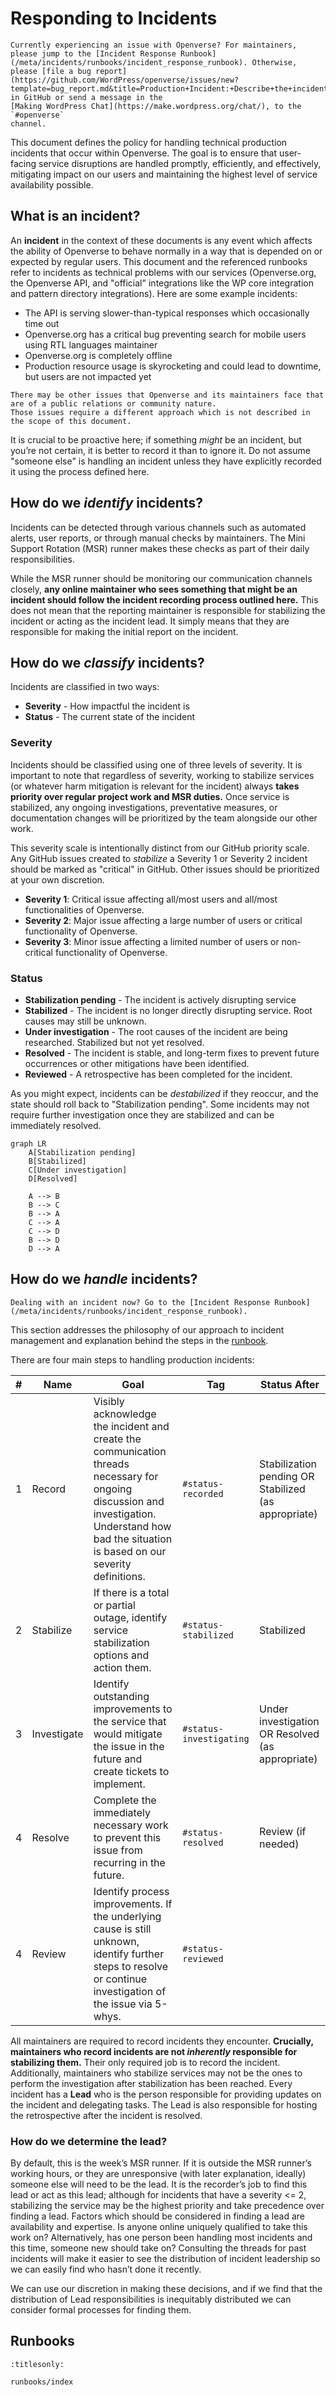 # Responding to Incidents

```{note}
Currently experiencing an issue with Openverse? For maintainers, please jump to the [Incident Response Runbook](/meta/incidents/runbooks/incident_response_runbook). Otherwise,
please [file a bug report](https://github.com/WordPress/openverse/issues/new?template=bug_report.md&title=Production+Incident:+Describe+the+incident) in GitHub or send a message in the
[Making WordPress Chat](https://make.wordpress.org/chat/), to the `#openverse`
channel.
```

This document defines the policy for handling technical production incidents
that occur within Openverse. The goal is to ensure that user-facing service
disruptions are handled promptly, efficiently, and effectively, mitigating
impact on our users and maintaining the highest level of service availability
possible.

## What is an incident?

An **incident** in the context of these documents is any event which affects the
ability of Openverse to behave normally in a way that is depended on or expected
by regular users. This document and the referenced runbooks refer to incidents
as technical problems with our services (Openverse.org, the Openverse API, and
"official" integrations like the WP core integration and pattern directory
integrations). Here are some example incidents:

- The API is serving slower-than-typical responses which occasionally time out
- Openverse.org has a critical bug preventing search for mobile users using RTL
  languages maintainer
- Openverse.org is completely offline
- Production resource usage is skyrocketing and could lead to downtime, but
  users are not impacted yet

```{note}
There may be other issues that Openverse and its maintainers face that are of a public relations or community nature.
Those issues require a different approach which is not described in the scope of this document.
```

It is crucial to be proactive here; if something _might_ be an incident, but
you’re not certain, it is better to record it than to ignore it. Do not assume
"someone else" is handling an incident unless they have explicitly recorded it
using the process defined here.

## How do we _identify_ incidents?

Incidents can be detected through various channels such as automated alerts,
user reports, or through manual checks by maintainers. The Mini Support Rotation
(MSR) runner makes these checks as part of their daily responsibilities.

While the MSR runner should be monitoring our communication channels closely,
**any online maintainer who sees something that might be an incident should
follow the incident recording process outlined here.** This does not mean that
the reporting maintainer is responsible for stabilizing the incident or acting
as the incident lead. It simply means that they are responsible for making the
initial report on the incident.

## How do we _classify_ incidents?

Incidents are classified in two ways:

- **Severity** - How impactful the incident is
- **Status** - The current state of the incident

### Severity

Incidents should be classified using one of three levels of severity. It is
important to note that regardless of severity, working to stabilize services (or
whatever harm mitigation is relevant for the incident) always **takes priority
over regular project work and MSR duties.** Once service is stabilized, any
ongoing investigations, preventative measures, or documentation changes will be
prioritized by the team alongside our other work.

This severity scale is intentionally distinct from our GitHub priority scale.
Any GitHub issues created to _stabilize_ a Severity 1 or Severity 2 incident
should be marked as "critical" in GitHub. Other issues should be prioritized at
your own discretion.

- **Severity 1**: Critical issue affecting all/most users and all/most
  functionalities of Openverse.
- **Severity 2**: Major issue affecting a large number of users or critical
  functionality of Openverse.
- **Severity 3**: Minor issue affecting a limited number of users or
  non-critical functionality of Openverse.

### Status

- **Stabilization pending** - The incident is actively disrupting service
- **Stabilized** - The incident is no longer directly disrupting service. Root
  causes may still be unknown.
- **Under investigation** - The root causes of the incident are being
  researched. Stabilized but not yet resolved.
- **Resolved** - The incident is stable, and long-term fixes to prevent future
  occurrences or other mitigations have been identified.
- **Reviewed** - A retrospective has been completed for the incident.

As you might expect, incidents can be _destabilized_ if they reoccur, and the
state should roll back to "Stabilization pending". Some incidents may not
require further investigation once they are stabilized and can be immediately
resolved.

```{mermaid}
graph LR
    A[Stabilization pending]
    B[Stabilized]
    C[Under investigation]
    D[Resolved]

    A --> B
    B --> C
    B --> A
    C --> A
    C --> D
    B --> D
    D --> A
```

## How do we _handle_ incidents?

```{warning}
Dealing with an incident now? Go to the [Incident Response Runbook](/meta/incidents/runbooks/incident_response_runbook).
```

This section addresses the philosophy of our approach to incident management and
explanation behind the steps in the
[runbook](/meta/incidents/runbooks/incident_response_runbook).

There are four main steps to handling production incidents:

<!-- prettier-ignore -->
| # | Name        | Goal                                                                                                                                                                                             | Tag                     | Status After                                         |
|---|-------------|--------------------------------------------------------------------------------------------------------------------------------------------------------------------------------------------------|-------------------------|------------------------------------------------------|
| 1 | Record      | Visibly acknowledge the incident and create the communication threads necessary for ongoing discussion and investigation. Understand how bad the situation is based on our severity definitions. | `#status-recorded`      | Stabilization pending OR Stabilized (as appropriate) |
| 2 | Stabilize   | If there is a total or partial outage, identify service stabilization options and action them.                                                                                                   | `#status-stabilized`    | Stabilized                                           |
| 3 | Investigate | Identify outstanding improvements to the service that would mitigate the issue in the future and create tickets to implement.                                                                    | `#status-investigating` | Under investigation OR Resolved (as appropriate)     |
| 4 | Resolve     | Complete the immediately necessary work to prevent this issue from recurring in the future.                                                                                                      | `#status-resolved`      | Review (if needed)                                   |
| 4 | Review      | Identify process improvements. If the underlying cause is still unknown, identify further steps to resolve or continue investigation of the issue via 5-whys.                                    | `#status-reviewed`      | |

All maintainers are required to record incidents they encounter. **Crucially,
maintainers who record incidents are not _inherently_ responsible for
stabilizing them.** Their only required job is to record the incident.
Additionally, maintainers who stabilize services may not be the ones to perform
the investigation after stabilization has been reached. Every incident has a
**Lead** who is the person responsible for providing updates on the incident and
delegating tasks. The Lead is also responsible for hosting the retrospective
after the incident is resolved.

### How do we determine the lead?

By default, this is the week’s MSR runner. If it is outside the MSR runner’s
working hours, or they are unresponsive (with later explanation, ideally)
someone else will need to be the lead. It is the recorder’s job to find this
lead or act as this lead; although for incidents that have a severity <= 2,
stabilizing the service may be the highest priority and take precedence over
finding a lead. Factors which should be considered in finding a lead are
availability and expertise. Is anyone online uniquely qualified to take this
work on? Alternatively, has one person been handling most incidents and this
time, someone new should take on? Consulting the threads for past incidents will
make it easier to see the distribution of incident leadership so we can easily
find who hasn’t done it recently.

We can use our discretion in making these decisions, and if we find that the
distribution of Lead responsibilities is inequitably distributed we can consider
formal processes for finding them.

## Runbooks

```{toctree}
:titlesonly:

runbooks/index
```
